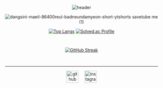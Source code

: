  <div align="center">


![header](https://capsule-render.vercel.app/api?type=Slice&color=gradient&text=Welcome_WXXK&animation=twinkling&height=250&fontAlign=60&fontAlignY=40&fontColor=FFFFFF&rotate=17&) 
 
![dangsini-maeil-86400reul-badneundamyeon-short-ytshorts savetube me (1)](https://user-images.githubusercontent.com/108647524/207112378-c73ebedf-127b-4d9a-a1a4-6fc1284e4e16.gif)



[![Top Langs](https://github-readme-stats.vercel.app/api/top-langs/?username=wxxk&layout=compact&theme=buefy)](https://github.com/anuraghazra/github-readme-stats)
[![Solved.ac Profile](http://mazassumnida.wtf/api/v2/generate_badge?boj=dwde2)](https://solved.ac/dwde2/)


</br>

[![GitHub Streak](https://github-readme-streak-stats.herokuapp.com/?user=wxxk&theme=tokyonight)](https://git.io/streak-stats)


</br>

---
[<img src='https://cdn.jsdelivr.net/npm/simple-icons@3.0.1/icons/github.svg' alt='github' height='40'>](https://github.com/wxxk)&nbsp;&nbsp;&nbsp;&nbsp;
[<img src='https://cdn.jsdelivr.net/npm/simple-icons@3.0.1/icons/instagram.svg' alt='instagram' height='40'>](https://www.instagram.com/wx.xk_/)

</div>
